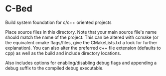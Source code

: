 # C-Bed
Build system foundation for c/c++ oriented projects

Place source files in this directory. Note that your main source file's name should match the name of the project. 
This can be altered with ccmake (or the equivalent cmake flags/files, give the CMakeLists.txt a look for further explanation). 
You can also alter the preferred c++ file extension (defaults to cpp) as well as the build and include directory locations.

Also includes options for enabling/disabling debug flags and appending a debug suffix to the compiled debug executable.
